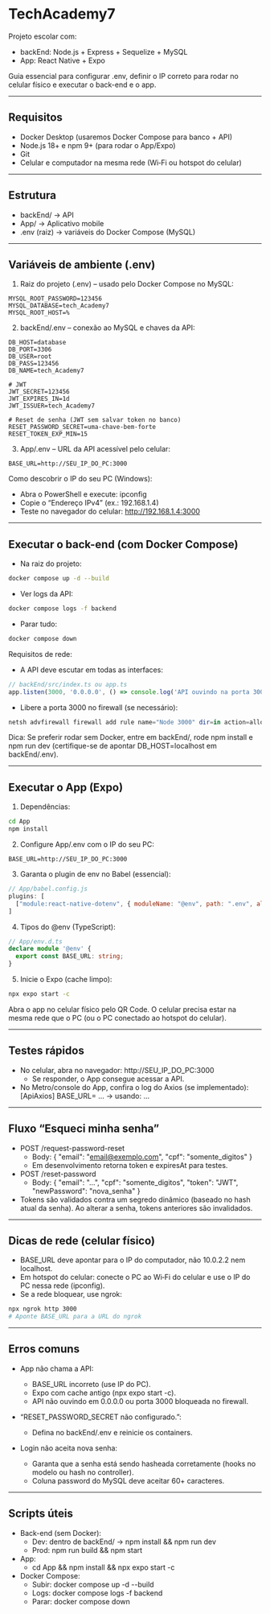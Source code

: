 # TechAcademy7

Projeto escolar com:
- backEnd: Node.js + Express + Sequelize + MySQL
- App: React Native + Expo

Guia essencial para configurar .env, definir o IP correto para rodar no celular físico e executar o back-end e o app.

---

## Requisitos

- Docker Desktop (usaremos Docker Compose para banco + API)
- Node.js 18+ e npm 9+ (para rodar o App/Expo)
- Git
- Celular e computador na mesma rede (Wi‑Fi ou hotspot do celular)

---

## Estrutura

- backEnd/ → API
- App/ → Aplicativo mobile
- .env (raiz) → variáveis do Docker Compose (MySQL)

---

## Variáveis de ambiente (.env)

1) Raiz do projeto (.env) – usado pelo Docker Compose no MySQL:
```properties
MYSQL_ROOT_PASSWORD=123456
MYSQL_DATABASE=tech_Academy7
MYSQL_ROOT_HOST=%
```

2) backEnd/.env – conexão ao MySQL e chaves da API:
```properties
DB_HOST=database
DB_PORT=3306
DB_USER=root
DB_PASS=123456
DB_NAME=tech_Academy7

# JWT
JWT_SECRET=123456
JWT_EXPIRES_IN=1d
JWT_ISSUER=tech_Academy7

# Reset de senha (JWT sem salvar token no banco)
RESET_PASSWORD_SECRET=uma-chave-bem-forte
RESET_TOKEN_EXP_MIN=15
```

3) App/.env – URL da API acessível pelo celular:
```properties
BASE_URL=http://SEU_IP_DO_PC:3000
```
Como descobrir o IP do seu PC (Windows):
- Abra o PowerShell e execute: ipconfig
- Copie o “Endereço IPv4” (ex.: 192.168.1.4)
- Teste no navegador do celular: http://192.168.1.4:3000

---

## Executar o back-end (com Docker Compose)

- Na raiz do projeto:
```bash
docker compose up -d --build
```
- Ver logs da API:
```bash
docker compose logs -f backend
```
- Parar tudo:
```bash
docker compose down
```

Requisitos de rede:
- A API deve escutar em todas as interfaces:
```ts
// backEnd/src/index.ts ou app.ts
app.listen(3000, '0.0.0.0', () => console.log('API ouvindo na porta 3000'));
```
- Libere a porta 3000 no firewall (se necessário):
```powershell
netsh advfirewall firewall add rule name="Node 3000" dir=in action=allow protocol=TCP localport=3000
```

Dica: Se preferir rodar sem Docker, entre em backEnd/, rode npm install e npm run dev (certifique-se de apontar DB_HOST=localhost em backEnd/.env).

---

## Executar o App (Expo)

1) Dependências:
```bash
cd App
npm install
```

2) Configure App/.env com o IP do seu PC:
```properties
BASE_URL=http://SEU_IP_DO_PC:3000
```

3) Garanta o plugin de env no Babel (essencial):
```js
// App/babel.config.js
plugins: [
  ["module:react-native-dotenv", { moduleName: "@env", path: ".env", allowUndefined: false }]
]
```

4) Tipos do @env (TypeScript):
```ts
// App/env.d.ts
declare module '@env' {
  export const BASE_URL: string;
}
```

5) Inicie o Expo (cache limpo):
```bash
npx expo start -c
```
Abra o app no celular físico pelo QR Code. O celular precisa estar na mesma rede que o PC (ou o PC conectado ao hotspot do celular).

---

## Testes rápidos

- No celular, abra no navegador: http://SEU_IP_DO_PC:3000
  - Se responder, o App consegue acessar a API.
- No Metro/console do App, confira o log do Axios (se implementado): 
  [ApiAxios] BASE_URL= ... -> usando: ...

---

## Fluxo “Esqueci minha senha”

- POST /request-password-reset
  - Body: { "email": "email@exemplo.com", "cpf": "somente_digitos" }
  - Em desenvolvimento retorna token e expiresAt para testes.
- POST /reset-password
  - Body: { "email": "...", "cpf": "somente_digitos", "token": "JWT", "newPassword": "nova_senha" }
- Tokens são validados contra um segredo dinâmico (baseado no hash atual da senha). Ao alterar a senha, tokens anteriores são invalidados.

---

## Dicas de rede (celular físico)

- BASE_URL deve apontar para o IP do computador, não 10.0.2.2 nem localhost.
- Em hotspot do celular: conecte o PC ao Wi‑Fi do celular e use o IP do PC nessa rede (ipconfig).
- Se a rede bloquear, use ngrok:
```bash
npx ngrok http 3000
# Aponte BASE_URL para a URL do ngrok
```

---

## Erros comuns

- App não chama a API:
  - BASE_URL incorreto (use IP do PC).
  - Expo com cache antigo (npx expo start -c).
  - API não ouvindo em 0.0.0.0 ou porta 3000 bloqueada no firewall.

- “RESET_PASSWORD_SECRET não configurado.”:
  - Defina no backEnd/.env e reinicie os containers.

- Login não aceita nova senha:
  - Garanta que a senha está sendo hasheada corretamente (hooks no modelo ou hash no controller).
  - Coluna password do MySQL deve aceitar 60+ caracteres.

---

## Scripts úteis

- Back-end (sem Docker):
  - Dev: dentro de backEnd/ → npm install && npm run dev
  - Prod: npm run build && npm start
- App:
  - cd App && npm install && npx expo start -c
- Docker Compose:
  - Subir: docker compose up -d --build
  - Logs: docker compose logs -f backend
  - Parar: docker compose down